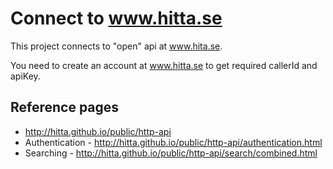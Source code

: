 # Connect to www.hitta.se
This project connects to "open" api at www.hita.se.

You need to create an account at www.hitta.se to get required callerId and apiKey.

## Reference pages
* http://hitta.github.io/public/http-api
* Authentication - http://hitta.github.io/public/http-api/authentication.html
* Searching - http://hitta.github.io/public/http-api/search/combined.html

